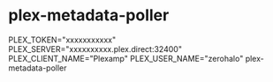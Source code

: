 # plex-metadata-poller

PLEX_TOKEN="xxxxxxxxxxx" PLEX_SERVER="xxxxxxxxxx.plex.direct:32400" PLEX_CLIENT_NAME="Plexamp" PLEX_USER_NAME="zerohalo" plex-metadata-poller
